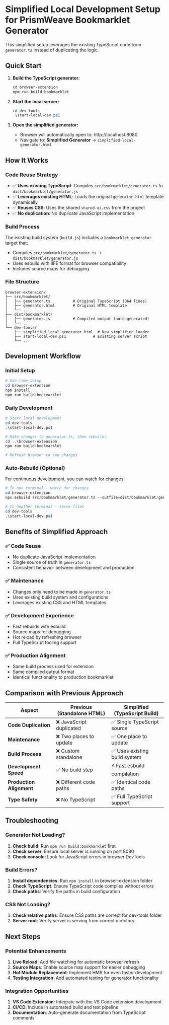 # Simplified Local Development Setup for PrismWeave Bookmarklet Generator

This simplified setup leverages the existing TypeScript code from `generator.ts`
instead of duplicating the logic.

## Quick Start

1. **Build the TypeScript generator:**

   ```powershell
   cd browser-extension
   npm run build:bookmarklet
   ```

2. **Start the local server:**

   ```powershell
   cd dev-tools
   .\start-local-dev.ps1
   ```

3. **Open the simplified generator:**
   - Browser will automatically open to: http://localhost:8080
   - Navigate to: **Simplified Generator** → `simplified-local-generator.html`

## How It Works

### Code Reuse Strategy

- ✅ **Uses existing TypeScript**: Compiles `src/bookmarklet/generator.ts` to
  `dist/bookmarklet/generator.js`
- ✅ **Leverages existing HTML**: Loads the original `generator.html` template
  dynamically
- ✅ **Reuses CSS**: Uses the shared `shared-ui.css` from the project
- ✅ **No duplication**: No duplicate JavaScript implementation

### Build Process

The existing build system (`build.js`) includes a `bookmarklet-generator` target
that:

- Compiles `src/bookmarklet/generator.ts` → `dist/bookmarklet/generator.js`
- Uses esbuild with IIFE format for browser compatibility
- Includes source maps for debugging

### File Structure

```
browser-extension/
├── src/bookmarklet/
│   ├── generator.ts          # Original TypeScript (364 lines)
│   ├── generator.html        # Original HTML template
│   └── ...
├── dist/bookmarklet/
│   ├── generator.js          # Compiled output (auto-generated)
│   └── ...
└── dev-tools/
    ├── simplified-local-generator.html  # New simplified loader
    ├── start-local-dev.ps1            # Existing server script
    └── ...
```

## Development Workflow

### Initial Setup

```powershell
# One-time setup
cd browser-extension
npm install
npm run build:bookmarklet
```

### Daily Development

```powershell
# Start local development
cd dev-tools
.\start-local-dev.ps1

# Make changes to generator.ts, then rebuild:
cd ..\browser-extension
npm run build:bookmarklet

# Refresh browser to see changes
```

### Auto-Rebuild (Optional)

For continuous development, you can watch for changes:

```powershell
# In one terminal - watch for changes
cd browser-extension
npx esbuild src/bookmarklet/generator.ts --outfile=dist/bookmarklet/generator.js --bundle --format=iife --platform=browser --watch

# In another terminal - serve files
cd dev-tools
.\start-local-dev.ps1
```

## Benefits of Simplified Approach

### ✅ Code Reuse

- No duplicate JavaScript implementation
- Single source of truth in `generator.ts`
- Consistent behavior between development and production

### ✅ Maintenance

- Changes only need to be made in `generator.ts`
- Uses existing build system and configurations
- Leverages existing CSS and HTML templates

### ✅ Development Experience

- Fast rebuilds with esbuild
- Source maps for debugging
- Hot reload by refreshing browser
- Full TypeScript tooling support

### ✅ Production Alignment

- Same build process used for extension
- Same compiled output format
- Identical functionality to production bookmarklet

## Comparison with Previous Approach

| Aspect                   | Previous (Standalone HTML) | Simplified (TypeScript Build) |
| ------------------------ | -------------------------- | ----------------------------- |
| **Code Duplication**     | ❌ JavaScript duplicated   | ✅ Single TypeScript source   |
| **Maintenance**          | ❌ Two places to update    | ✅ One place to update        |
| **Build Process**        | ❌ Custom standalone       | ✅ Uses existing build system |
| **Development Speed**    | ✅ No build step           | ⚡ Fast esbuild compilation   |
| **Production Alignment** | ❌ Different code paths    | ✅ Identical code paths       |
| **Type Safety**          | ❌ No TypeScript           | ✅ Full TypeScript support    |

## Troubleshooting

### Generator Not Loading?

1. **Check build**: Run `npm run build:bookmarklet` first
2. **Check server**: Ensure local server is running on port 8080
3. **Check console**: Look for JavaScript errors in browser DevTools

### Build Errors?

1. **Install dependencies**: Run `npm install` in browser-extension folder
2. **Check TypeScript**: Ensure TypeScript code compiles without errors
3. **Check paths**: Verify file paths in build configuration

### CSS Not Loading?

1. **Check relative paths**: Ensure CSS paths are correct for dev-tools folder
2. **Server root**: Verify server is serving from correct directory

## Next Steps

### Potential Enhancements

1. **Live Reload**: Add file watching for automatic browser refresh
2. **Source Maps**: Enable source map support for easier debugging
3. **Hot Module Replacement**: Implement HMR for even faster development
4. **Testing Integration**: Add automated testing for generator functionality

### Integration Opportunities

1. **VS Code Extension**: Integrate with the VS Code extension development
2. **CI/CD**: Include in automated build and test pipeline
3. **Documentation**: Auto-generate documentation from TypeScript comments
